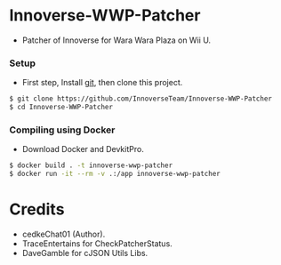 # Innoverse-WWP-Patcher
- Patcher of Innoverse for Wara Wara Plaza on Wii U.

### Setup
- First step, Install [git](https://git-scm.com/downloads), then clone this project.
```bash
$ git clone https://github.com/InnoverseTeam/Innoverse-WWP-Patcher
$ cd Innoverse-WWP-Patcher
```

### Compiling using Docker
- Download Docker and DevkitPro.
```bash
$ docker build . -t innoverse-wwp-patcher
$ docker run -it --rm -v .:/app innoverse-wwp-patcher
```

# Credits
- cedkeChat01 (Author).
- TraceEntertains for CheckPatcherStatus.
- DaveGamble for cJSON Utils Libs.
